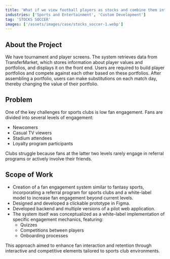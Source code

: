 ```yaml
---
title: 'What if we view football players as stocks and combine them into portfolios?'
industries: ['Sports and Entertainment', 'Custom Development']
tag: 'STOCKS SOCCER'
images: ['/assets/images/case/stocks_soccer-1.webp']
---
```


## About the Project

We have tournament and player screens. The system retrieves data from TransferMarket, which stores information about player values and portfolios, and displays it on the front end. Users are required to build player portfolios and compete against each other based on these portfolios. After assembling a portfolio, users can make substitutions on each match day, thereby changing the value of their portfolio.

## Problem

One of the key challenges for sports clubs is low fan engagement. Fans are divided into several levels of engagement:

- Newcomers
- Casual TV viewers
- Stadium attendees
- Loyalty program participants

Clubs struggle because fans at the latter two levels rarely engage in referral programs or actively involve their friends.

## Scope of Work

- Creation of a fan engagement system similar to fantasy sports, incorporating a referral program for sports clubs and a white-label model to increase fan engagement beyond current levels.
- Designed and developed a clickable prototype in Figma.
- Developed backend and multiple versions of a pilot web application.
- The system itself was conceptualized as a white-label implementation of specific engagement mechanics, featuring:
  - Quizzes
  - Competitions between players
  - Onboarding processes

This approach aimed to enhance fan interaction and retention through interactive and competitive elements tailored to sports club environments.
